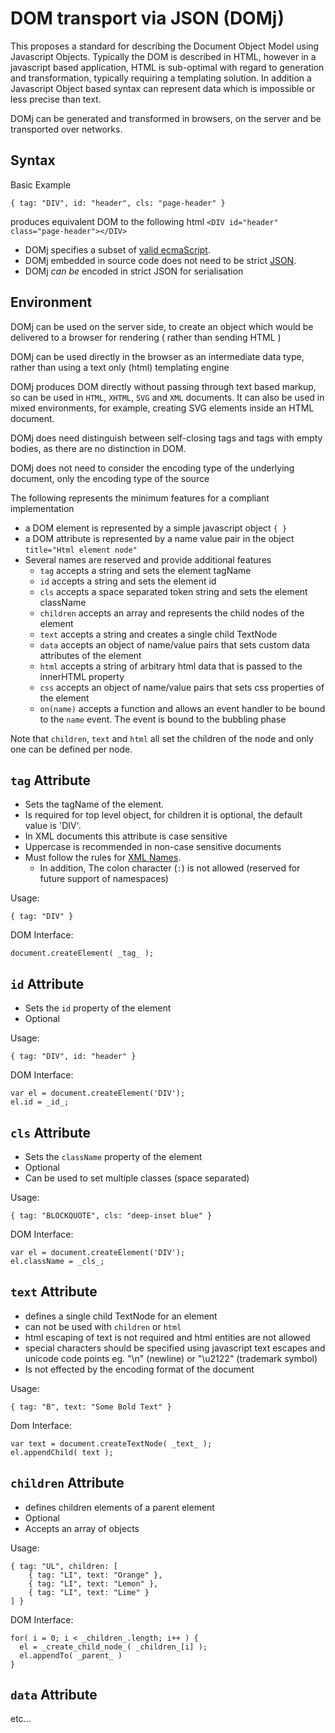 DOM transport via JSON (DOMj)
========================================================================================

This proposes a standard for describing the Document Object Model using Javascript Objects. Typically the DOM is described in HTML, however in a javascript based application, HTML is sub-optimal with regard to generation and transformation, typically requiring a templating solution. In addition a Javascript Object based syntax can represent data which is impossible or less precise than text.

DOMj can be generated and transformed in browsers, on the server and be transported over networks.

Syntax
------

Basic Example

    { tag: "DIV", id: "header", cls: "page-header" }
    
produces equivalent DOM to the following html ```<DIV id="header" class="page-header"></DIV>```

* DOMj specifies a subset of [valid ecmaScript](http://www.ecma-international.org/publications/standards/Ecma-262.htm).
* DOMj embedded in source code does not need to be strict [JSON](http://json.org/).
* DOMj _can be_ encoded in strict JSON for serialisation

Environment
-----------

DOMj can be used on the server side, to create an object which would be delivered to a browser for rendering ( rather than sending HTML )

DOMj can be used directly in the browser as an intermediate data type, rather than using a text only (html) templating engine

DOMj produces DOM directly without passing through text based markup, so can be used in ```HTML```, ```XHTML```, ```SVG``` and ```XML``` documents. It can also be used in mixed environments, for example, creating SVG elements inside an HTML document.

DOMj does need distinguish between self-closing tags and tags with empty bodies, as there are no distinction in DOM.

DOMj does not need to consider the encoding type of the underlying document, only the encoding type of the source

The following represents the minimum features for a compliant implementation

* a DOM element is represented by a simple javascript object ```{ }```
* a DOM attribute is represented by a name value pair in the object ```title="Html element node"```
* Several names are reserved and provide additional features
	* ```tag``` accepts a string and sets the element tagName
	* ```id``` accepts a string and sets the element id
	* ```cls``` accepts a space separated token string and sets the element className
	* ```children``` accepts an array and represents the child nodes of the element
	* ```text``` accepts a string and creates a single child TextNode
	* ```data``` accepts an object of name/value pairs that sets custom data attributes of the element
	* ```html``` accepts a string of arbitrary html data that is passed to the innerHTML property
	* ```css``` accepts an object of name/value pairs that sets css properties of the element
	* ```on(name)``` accepts a function and allows an event handler to be bound to the ```name``` event. The event is bound to the bubbling phase

Note that ```children```, ```text``` and ```html``` all set the children of the node and only one can be defined per node.

```tag``` Attribute
-------------

* Sets the tagName of the element.
* Is required for top level object, for children it is optional, the default value is 'DIV'.
* In XML documents this attribute is case sensitive
* Uppercase is recommended in non-case sensitive documents
* Must follow the rules for [XML Names](http://www.w3.org/TR/REC-xml/#NT-Name).
	* In addition, The colon character (```:```) is not allowed (reserved for future support of namespaces)

Usage:

    { tag: "DIV" }
    
DOM Interface:

    document.createElement( _tag_ );

```id``` Attribute
------------------

* Sets the ```id``` property of the element
* Optional

Usage:

    { tag: "DIV", id: "header" }

DOM Interface:

    var el = document.createElement('DIV');
    el.id = _id_;

```cls``` Attribute
-------------------

* Sets the ```className``` property of the element
* Optional
* Can be used to set multiple classes (space separated)

Usage:

    { tag: "BLOCKQUOTE", cls: "deep-inset blue" }

DOM Interface:

    var el = document.createElement('DIV');
    el.className = _cls_;

```text``` Attribute
--------------------

* defines a single child TextNode for an element
* can not be used with ```children``` or ```html```
* html escaping of text is not required and html entities are not allowed
* special characters should be specified using javascript text escapes and unicode code points eg. "\n" (newline) or "\u2122" (trademark symbol)
* Is not effected by the encoding format of the document  

Usage:

    { tag: "B", text: "Some Bold Text" }

Dom Interface:

    var text = document.createTextNode( _text_ );
    el.appendChild( text );
    

```children``` Attribute
-------------------

* defines children elements of a parent element
* Optional
* Accepts an array of objects

Usage:

    { tag: "UL", children: [
        { tag: "LI", text: "Orange" },
        { tag: "LI", text: "Lemon" },
        { tag: "LI", text: "Lime" }
    ] }

DOM Interface:

    for( i = 0; i < _children_.length; i++ ) {
      el = _create_child_node_( _children_[i] );
      el.appendTo( _parent_ )
    }

```data``` Attribute
--------------------


etc...
